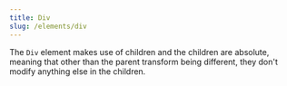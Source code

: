 ```yaml
---
title: Div
slug: /elements/div
---
```


The `Div` element makes use of children and the children are absolute, meaning that other than the parent transform being different, they don't modify anything else in the children.
